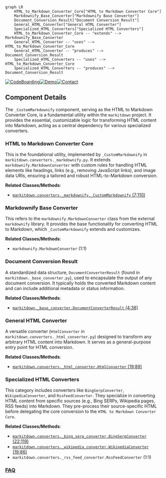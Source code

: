 ```mermaid
graph LR
    HTML_to_Markdown_Converter_Core["HTML to Markdown Converter Core"]
    Markdownify_Base_Converter["Markdownify Base Converter"]
    Document_Conversion_Result["Document Conversion Result"]
    General_HTML_Converter["General HTML Converter"]
    Specialized_HTML_Converters["Specialized HTML Converters"]
    HTML_to_Markdown_Converter_Core -- "extends" --> Markdownify_Base_Converter
    General_HTML_Converter -- "uses" --> HTML_to_Markdown_Converter_Core
    General_HTML_Converter -- "produces" --> Document_Conversion_Result
    Specialized_HTML_Converters -- "uses" --> HTML_to_Markdown_Converter_Core
    Specialized_HTML_Converters -- "produces" --> Document_Conversion_Result
```
[![CodeBoarding](https://img.shields.io/badge/Generated%20by-CodeBoarding-9cf?style=flat-square)](https://github.com/CodeBoarding/GeneratedOnBoardings)[![Demo](https://img.shields.io/badge/Try%20our-Demo-blue?style=flat-square)](https://www.codeboarding.org/demo)[![Contact](https://img.shields.io/badge/Contact%20us%20-%20contact@codeboarding.org-lightgrey?style=flat-square)](mailto:contact@codeboarding.org)

## Component Details

The `_CustomMarkdownify` component, serving as the HTML to Markdown Converter Core, is a fundamental utility within the `markitdown` project. It provides the essential, customizable logic for transforming HTML content into Markdown, acting as a central dependency for various specialized converters.

### HTML to Markdown Converter Core
This is the foundational utility, implemented by `_CustomMarkdownify` in `markitdown.converters._markdownify.py`. It extends `markdownify.MarkdownConverter` with custom rules for handling HTML elements like headings, links (e.g., removing JavaScript links), and image data URIs, ensuring a tailored and robust HTML-to-Markdown conversion.


**Related Classes/Methods**:

- <a href="https://github.com/microsoft/markitdown/blob/master/packages/markitdown/src/markitdown/converters/_markdownify.py#L7-L110" target="_blank" rel="noopener noreferrer">`markitdown.converters._markdownify._CustomMarkdownify` (7:110)</a>


### Markdownify Base Converter
This refers to the `markdownify.MarkdownConverter` class from the external `markdownify` library. It provides the base functionality for converting HTML to Markdown, which `_CustomMarkdownify` extends and customizes.


**Related Classes/Methods**:

- `markdownify.MarkdownConverter` (1:1)


### Document Conversion Result
A standardized data structure, `DocumentConverterResult` (found in `markitdown._base_converter.py`), used to encapsulate the output of any document conversion. It typically holds the converted Markdown content and can include additional metadata or status information.


**Related Classes/Methods**:

- <a href="https://github.com/microsoft/markitdown/blob/master/packages/markitdown/src/markitdown/_base_converter.py#L4-L38" target="_blank" rel="noopener noreferrer">`markitdown._base_converter.DocumentConverterResult` (4:38)</a>


### General HTML Converter
A versatile converter (`HtmlConverter` in `markitdown.converters._html_converter.py`) designed to transform any arbitrary HTML content into Markdown. It serves as a general-purpose entry point for HTML conversion.


**Related Classes/Methods**:

- <a href="https://github.com/microsoft/markitdown/blob/master/packages/markitdown/src/markitdown/converters/_html_converter.py#L19-L89" target="_blank" rel="noopener noreferrer">`markitdown.converters._html_converter.HtmlConverter` (19:89)</a>


### Specialized HTML Converters
This category includes converters like `BingSerpConverter`, `WikipediaConverter`, and `RssFeedConverter`. They specialize in converting HTML content from specific sources (e.g., Bing SERPs, Wikipedia pages, RSS feeds) into Markdown. They pre-process their source-specific HTML before delegating the core conversion to the `HTML to Markdown Converter Core`.


**Related Classes/Methods**:

- <a href="https://github.com/microsoft/markitdown/blob/master/packages/markitdown/src/markitdown/converters/_bing_serp_converter.py#L22-L119" target="_blank" rel="noopener noreferrer">`markitdown.converters._bing_serp_converter.BingSerpConverter` (22:119)</a>
- <a href="https://github.com/microsoft/markitdown/blob/master/packages/markitdown/src/markitdown/converters/_wikipedia_converter.py#L19-L86" target="_blank" rel="noopener noreferrer">`markitdown.converters._wikipedia_converter.WikipediaConverter` (19:86)</a>
- `markitdown.converters._rss_feed_converter.RssFeedConverter` (1:1)




### [FAQ](https://github.com/CodeBoarding/GeneratedOnBoardings/tree/main?tab=readme-ov-file#faq)